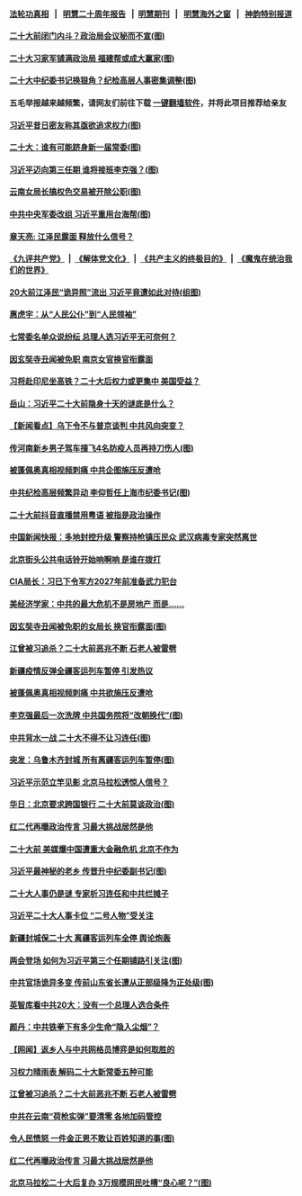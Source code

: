 #### [法轮功真相](https://github.com/gfw-breaker/truth/blob/master/README.md?t=0) &nbsp;&nbsp;|&nbsp;&nbsp; [明慧二十周年报告](https://github.com/gfw-breaker/mh-reports/blob/master/README.md?t=0) &nbsp;&nbsp;|&nbsp;&nbsp;[明慧期刊](https://github.com/gfw-breaker/mh-qikan) &nbsp;&nbsp;|&nbsp;&nbsp; [明慧海外之窗](https://github.com/gfw-breaker/mh-news/blob/master/README.md?t=0) &nbsp;&nbsp;|&nbsp;&nbsp; [神韵特别报道](https://github.com/gfw-breaker/mh-news/blob/master/shenyun.md?t=0)
#### [ 二十大前闭门内斗？政治局会议秘而不宣(图)](https://github.com/gfw-breaker/banned-news1/blob/master/pages/p2/1018327.md)
#### [ 二十大习家军铺满政治局 福建帮或成大赢家(图)](https://github.com/gfw-breaker/banned-news1/blob/master/pages/p2/1018323.md)
#### [ 二十大中纪委书记换狠角？纪检高层人事密集调整(图)](https://github.com/gfw-breaker/banned-news1/blob/master/pages/p2/1018264.md)
#### 五毛举报越来越频繁，请网友们前往下载 [一键翻墙软件](https://github.com/gfw-breaker/ssr-accounts)，并将此项目推荐给亲友
#### [ 习近平昔日密友称其亟欲追求权力(图)](https://github.com/gfw-breaker/banned-news1/blob/master/pages/p2/1018243.md)
#### [ 二十大：谁有可能跻身新一届常委(图)](https://github.com/gfw-breaker/banned-news1/blob/master/pages/p2/1018159.md)
#### [ 习近平迈向第三任期 谁将接班李克强？(图)](https://github.com/gfw-breaker/banned-news1/blob/master/pages/p2/1018374.md)
#### [ 云南女局长搞权色交易被开除公职(图)](https://github.com/gfw-breaker/banned-news1/blob/master/pages/p2/1018272.md)
#### [ 中共中央军委改组 习近平重用台海帮(图)](https://github.com/gfw-breaker/banned-news1/blob/master/pages/p2/1018163.md)
#### [ 章天亮: 江泽民露面 释放什么信号？](https://github.com/gfw-breaker/banned-news1/blob/master/pages/soh5/659457.md)
#### [《九评共产党》](https://github.com/begood0513/9ping.md/blob/master/README.md) &nbsp;|&nbsp; [《解体党文化》](../../../../jtdwh.md/blob/master/README.md)  &nbsp;|&nbsp; [《共产主义的终极目的》](../../../../gczydzjmd.md/blob/master/README.md) &nbsp;|&nbsp; [《魔鬼在统治我们的世界》](../../../../mgztzwmdsj.md/blob/master/README.md) 
#### [ 20大前江泽民“诡异照”流出 习近平竟遭如此对待(组图)](https://github.com/gfw-breaker/banned-news1/blob/master/pages/p2/1018350.md)
#### [ 惠虎宇：从“人民公仆”到“人民领袖”](https://github.com/gfw-breaker/banned-news1/blob/master/pages/nsc413/n13838962.md)
#### [ 七常委名单众说纷纭 总理人选习近平无可奈何？](https://github.com/gfw-breaker/banned-news1/blob/master/pages/soh5/659499.md)
#### [ 因玄奘寺丑闻被免职 南京女官换官衔露面](https://github.com/gfw-breaker/banned-news1/blob/master/pages/nsc413/n13838922.md)
#### [ 习将赴印尼坐高铁？二十大后权力或更集中 美国受益？](https://github.com/gfw-breaker/banned-news1/blob/master/pages/soh5/659553.md)
#### [ 岳山：习近平二十大前隐身十天的谜底是什么？](https://github.com/gfw-breaker/banned-news1/blob/master/pages/nsc413/n13838677.md)
#### [ 【新闻看点】乌下令不与普京谈判 中共风向突变？](https://github.com/gfw-breaker/banned-news1/blob/master/pages/nsc413/n13839071.md)
#### [ 传河南新乡男子驾车撞飞4名防疫人员再持刀伤人(图)](https://github.com/gfw-breaker/banned-news1/blob/master/pages/p1/1018292.md)
#### [ 被蓬佩奥真相视频刺痛 中共企图施压反遭呛](https://github.com/gfw-breaker/banned-news1/blob/master/pages/nsc413/n13838934.md)
#### [ 中共纪检高层频繁异动 李仰哲任上海市纪委书记(图)](https://github.com/gfw-breaker/banned-news1/blob/master/pages/p2/1018184.md)
#### [ 二十大前抖音直播禁用粤语 被指是政治操作](https://github.com/gfw-breaker/banned-news1/blob/master/pages/nsc413/n13839150.md)
#### [ 中国新闻快报：多地封控升级 警察持枪镇压民众 武汉病毒专家突然离世](https://github.com/gfw-breaker/banned-news1/blob/master/pages/prog204/a103544016.md)
#### [ 北京街头公共电话铃开始响啊响 是谁在拨打](https://github.com/gfw-breaker/banned-news1/blob/master/pages/nsc413/n13838907.md)
#### [ CIA局长：习已下令军方2027年前准备武力犯台](https://github.com/gfw-breaker/banned-news1/blob/master/pages/soh5/659631.md)
#### [ 美经济学家：中共的最大危机不是房地产 而是……](https://github.com/gfw-breaker/banned-news1/blob/master/pages/soh5/659538.md)
#### [ 因玄奘寺丑闻被免职的女局长 换官衔露面(图)](https://github.com/gfw-breaker/banned-news1/blob/master/pages/p2/1018341.md)
#### [ 江曾被习追杀？二十大前恶兆不断 石老人被雷劈](https://github.com/gfw-breaker/banned-news1/blob/master/pages/soh5/659415.md)
#### [ 新疆疫情反弹全疆客运列车暂停 引发热议](https://github.com/gfw-breaker/banned-news1/blob/master/pages/nsc413/n13839083.md)
#### [ 被蓬佩奥真相视频刺痛 中共欲施压反遭呛](https://github.com/gfw-breaker/banned-news1/blob/master/pages/nf4514/n13838934.md)
#### [ 李克强最后一次洗牌 中共国务院将“改朝换代”(图)](https://github.com/gfw-breaker/banned-news1/blob/master/pages/p2/999292.md)
#### [ 中共背水一战 二十大不得不让习连任(图)](https://github.com/gfw-breaker/banned-news1/blob/master/pages/p4/1018319.md)
#### [ 突发：乌鲁木齐封城 所有离疆客运列车暂停(图)](https://github.com/gfw-breaker/banned-news1/blob/master/pages/p1/1018311.md)
#### [ 习近平示范立竿见影 北京马拉松透惊人信号？](https://github.com/gfw-breaker/banned-news1/blob/master/pages/soh5/659400.md)
#### [ 华日：北京要求跨国银行 二十大前莫谈政治(图)](https://github.com/gfw-breaker/banned-news1/blob/master/pages/p2/1018161.md)
#### [ 红二代再曝政治传言 习最大挑战居然是他](https://github.com/gfw-breaker/banned-news1/blob/master/pages/soh5/659289.md)
#### [ 二十大前 美媒爆中国遭重大金融危机 北京不作为](https://github.com/gfw-breaker/banned-news1/blob/master/pages/prog204/a103544046.md)
#### [ 习近平最神秘的老乡 传晋升中纪委副书记(图)](https://github.com/gfw-breaker/banned-news1/blob/master/pages/p2/1018123.md)
#### [ 二十大人事仍是谜 专家析习连任和中共烂摊子](https://github.com/gfw-breaker/banned-news1/blob/master/pages/nsc413/n13838146.md)
#### [ 习近平二十大人事卡位 “二号人物”受关注](https://github.com/gfw-breaker/banned-news1/blob/master/pages/prog204/a103544244.md)
#### [ 新疆封城保二十大 离疆客运列车全停 舆论炮轰](https://github.com/gfw-breaker/banned-news1/blob/master/pages/prog204/a103544057.md)
#### [ 两会登场 如何为习近平第三个任期铺路引关注(图)](https://github.com/gfw-breaker/banned-news1/blob/master/pages/p2/999599.md)
#### [ 中共官场诡异多变 传前山东省长遭从正部级降为正处级(图)](https://github.com/gfw-breaker/banned-news1/blob/master/pages/p2/999404.md)
#### [ 英智库看中共20大：没有一个总理人选合条件](https://github.com/gfw-breaker/banned-news1/blob/master/pages/nsc413/n13838292.md)
#### [ 颜丹：中共铁拳下有多少生命“隐入尘烟”？](https://github.com/gfw-breaker/banned-news1/blob/master/pages/nf4514/n13838857.md)
#### [ 【网闻】返乡人与中共网格员博弈是如何取胜的](https://github.com/gfw-breaker/banned-news1/blob/master/pages/nsc413/n13838976.md)
#### [ 习权力晴雨表 解码二十大新常委五种可能](https://github.com/gfw-breaker/banned-news1/blob/master/pages/nf4514/n13837527.md)
#### [ 江曾被习追杀？二十大前恶兆不断 石老人被雷劈](https://github.com/gfw-breaker/banned-news1/blob/master/pages/soh186/659415.md)
#### [ 中共在云南“荷枪实弹”要清零 各地加码管控](https://github.com/gfw-breaker/banned-news1/blob/master/pages/prog204/a103544014.md)
#### [ 令人民愤怒 一件金正恩不敢让百姓知道的事(图)](https://github.com/gfw-breaker/banned-news1/blob/master/pages/p9/1018251.md)
#### [ 红二代再曝政治传言 习最大挑战居然是他](https://github.com/gfw-breaker/banned-news1/blob/master/pages/soh186/659289.md)
#### [ 北京马拉松二十大后复办 3万规模网民吐槽“良心呢？”(图)](https://github.com/gfw-breaker/banned-news1/blob/master/pages/p1/1018217.md)
